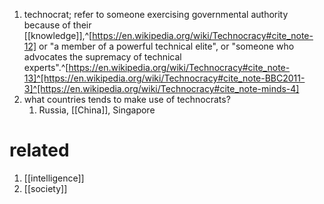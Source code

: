 1. technocrat; refer to someone exercising governmental authority because of their [[knowledge]],^[https://en.wikipedia.org/wiki/Technocracy#cite_note-12] or "a member of a powerful technical elite", or "someone who advocates the supremacy of technical experts".^[https://en.wikipedia.org/wiki/Technocracy#cite_note-13]^[https://en.wikipedia.org/wiki/Technocracy#cite_note-BBC2011-3]^[https://en.wikipedia.org/wiki/Technocracy#cite_note-minds-4]
2. what countries tends to make use of technocrats?
	1. Russia, [[China]], Singapore

# related
1. [[intelligence]]
2. [[society]]